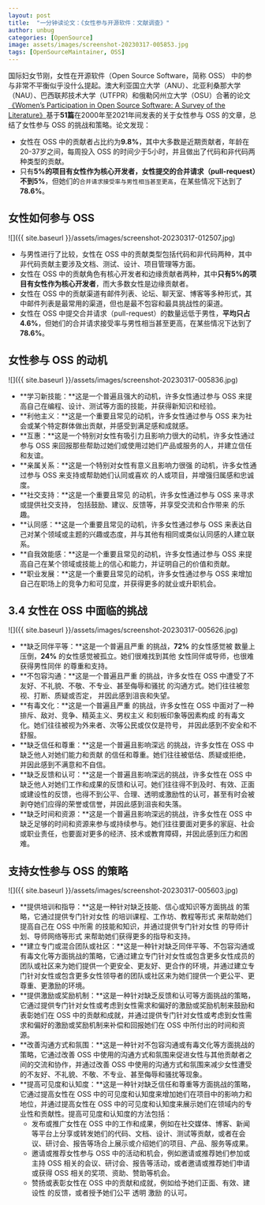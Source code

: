 ```yaml
---
layout: post
title:  "一分钟读论文：《女性参与开源软件：文献调查》"
author: unbug
categories: [OpenSource]
image: assets/images/screenshot-20230317-005853.jpg
tags: [OpenSourceMaintainer, OSS]
---
```

国际妇女节刚，女性在开源软件（Open Source Software，简称 OSS） 中的参与非常不平衡似乎没什么提起。澳大利亚国立大学（ANU）、北亚利桑那大学（NAU）、巴西联邦技术大学（UTFPR）和俄勒冈州立大学（OSU）合著的论文[《Women’s Participation in Open Source Software: A Survey of the Literature》][paper1-url]基于**51篇**在2000年至2021年间发表的关于女性参与 OSS 的文章，总结了女性参与 OSS 的挑战和策略。论文发现：

-   女性在 OSS 中的贡献者占比约为**9.8%**，其中大多数是近期贡献者，年龄在20-37岁之间，每周投入 OSS 的时间少于5小时，并且做出了代码和非代码两种类型的贡献。
-   只有**5%**的项目有女性作为核心开发者，女性提交的合并请求（pull-request）不到**5%**，但她们的`合并请求接受率与男性相当甚至更高`，在某些情况下达到了**78.6%**。


## 女性如何参与 OSS 
![]({{ site.baseurl }}/assets/images/screenshot-20230317-012507.jpg)
- 与男性进行了比较，女性在 OSS 中的贡献类型包括代码和非代码两种，其中非代码贡献主要涉及文档、测试、设计、项目管理等方面。
- 女性在 OSS 中的贡献角色有核心开发者和边缘贡献者两种，其中**只有5%的项目有女性作为核心开发者**，而大多数女性是边缘贡献者。
- 女性在 OSS 中的贡献渠道有邮件列表、论坛、聊天室、博客等多种形式，其中邮件列表是最常用的渠道，但也是最不包容和最具挑战性的渠道。
- 女性在 OSS 中提交合并请求（pull-request）的数量远低于男性，**平均只占4.6%**，但她们的合并请求接受率与男性相当甚至更高，在某些情况下达到了**78.6%**。
    
## 女性参与 OSS 的动机
![]({{ site.baseurl }}/assets/images/screenshot-20230317-005836.jpg)
- **学习新技能：**这是一个普遍且强大的动机，许多女性通过参与 OSS 来提高自己在编程、设计、测试等方面的技能，并获得新知识和经验。
- **利他主义：**这是一个重要且常见的动机，许多女性通过参与 OSS 来为社会或某个特定群体做出贡献，并感受到满足感和成就感。
- **互惠：**这是一个特别对女性有吸引力且影响力很大的动机，许多女性通过参与 OSS 来回报那些帮助过她们或使用过她们产品或服务的人，并建立信任和友谊。
- **亲属关系：**这是一个特别对女性有意义且影响力很强 的动机，许多女性通过参与 OSS 来支持或帮助她们认同或喜欢 的人或项目，并增强归属感和忠诚度。
- **社交支持：**这是一个重要且常见 的动机，许多女性通过参与 OSS 来寻求或提供社交支持， 包括鼓励、建议、反馈等，并享受交流和合作带来 的乐趣。
- **认同感：**这是一个重要且常见的动机，许多女性通过参与 OSS 来表达自己对某个领域或主题的兴趣或态度，并与其他有相同或类似认同感的人建立联系。  
- **自我效能感：**这是一个重要且常见的动机，许多女性通过参与 OSS 来提高自己在某个领域或技能上的信心和能力，并证明自己的价值和贡献。 
- **职业发展：**这是一个重要且常见的动机，许多女性通过参与 OSS 来增加自己在职场上的竞争力和可见度，并获得更多的就业或升职机会。
    
## 3.4 女性在 OSS 中面临的挑战
![]({{ site.baseurl }}/assets/images/screenshot-20230317-005626.jpg)
- **缺乏同伴平等：**这是一个普遍且严重 的挑战，**72%** 的女性感觉被 数量上压倒，**24%** 的女性感觉被孤立。她们很难找到其他 女性同伴或导师，也很难获得男性同伴 的尊重和支持。
- **不包容沟通：**这是一个普遍且严重 的挑战，许多女性在 OSS 中遭受了不友好、不礼貌、不敬、不专业、甚至侮辱和骚扰 的沟通方式。她们往往被忽视、打断、质疑或否定， 并因此感到沮丧和失望。
- **有毒文化：**这是一个普遍且严重 的挑战，许多女性在 OSS 中面对了一种排斥、敌对、竞争、精英主义、男权主义 和刻板印象等因素构成 的有毒文化。她们往往被视为外来者、次等公民或仅仅是符号， 并因此感到不安全和不舒服。
- **缺乏信任和尊重：**这是一个普遍且影响深远 的挑战，许多女性在 OSS 中缺乏他人对她们能力和贡献 的信任和尊重。她们往往被低估、质疑或拒绝， 并因此感到不满意和不自信。
- **缺乏反馈和认可：**这是一个普遍且影响深远的挑战，许多女性在 OSS 中缺乏他人对她们工作和成果的反馈和认可。她们往往得不到及时、有效、正面或建设性的反馈，也得不到公平、合理、透明或激励性的认可，甚至有时会被剥夺她们应得的荣誉或信誉，并因此感到沮丧和失落。
- **缺乏时间和资源：**这是一个普遍且影响深远的挑战，许多女性在 OSS 中缺乏足够的时间和资源来参与或持续参与。她们往往要面对更多的家庭、社会或职业责任，也要面对更多的经济、技术或教育障碍，并因此感到压力和困难。
    
## 支持女性参与 OSS 的策略
![]({{ site.baseurl }}/assets/images/screenshot-20230317-005603.jpg)
- **提供培训和指导：**这是一种针对缺乏技能、信心或知识等方面挑战 的策略，它通过提供专门针对女性 的培训课程、工作坊、教程等形式 来帮助她们提高自己在 OSS 中所需 的技能和知识，并通过提供专门针对女性 的导师计划、导师网络等形式 来帮助她们获得更多的指导和支持。
- **建立专门或混合团队或社区：**这是一种针对缺乏同伴平等、不包容沟通或有毒文化等方面挑战的策略，它通过建立专门针对女性或包含更多女性成员的团队或社区来为她们提供一个更安全、更友好、更合作的环境，并通过建立专门针对女性或包含更多女性领导者的团队或社区来为她们提供一个更公平、更尊重、更激励的环境。
- **提供激励或奖励机制：**这是一种针对缺乏反馈和认可等方面挑战的策略，它通过提供专门针对女性或考虑到女性需求和偏好的激励或奖励机制来鼓励和表彰她们在 OSS 中的贡献和成就，并通过提供专门针对女性或考虑到女性需求和偏好的激励或奖励机制来补偿和回报她们在 OSS 中所付出的时间和资源。
- **改善沟通方式和氛围：**这是一种针对不包容沟通或有毒文化等方面挑战的策略，它通过改善 OSS 中使用的沟通方式和氛围来促进女性与其他贡献者之间的交流和协作，并通过改善 OSS 中使用的沟通方式和氛围来减少女性遭受的不友好、不礼貌、不敬、不专业、甚至侮辱和骚扰等现象。
- **提高可见度和认知度：**这是一种针对缺乏信任和尊重等方面挑战的策略，它通过提高女性在 OSS 中的可见度和认知度来增加她们在项目中的影响力和地位，并通过提高女性在 OSS 中的可见度和认知度来展示她们在领域内的专业性和贡献性。提高可见度和认知度的方法包括：
    -   发布或推广女性在 OSS 中的工作和成果，例如在社交媒体、博客、新闻等平台上分享或转发她们的代码、文档、设计、测试等贡献，或者在会议、研讨会、报告等场合上展示或介绍她们的项目、产品、服务等成果。
    -   邀请或推荐女性参与 OSS 中的活动和机会，例如邀请或推荐她们参加或主持 OSS 相关的会议、研讨会、报告等活动，或者邀请或推荐她们申请或获得 OSS 相关的奖项、资助、赞助等机会。
    -   赞扬或表彰女性在 OSS 中的贡献和成就，例如给予她们正面、有效、建设性 的反馈，或者授予她们公平 透明 激励 的认可。

[paper1-url]: https://arxiv.org/pdf/2105.08777.pdf